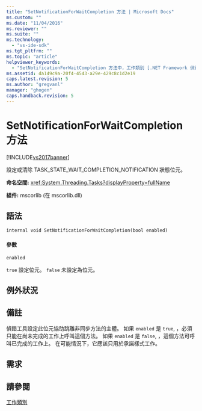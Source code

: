 ```yaml
---
title: "SetNotificationForWaitCompletion 方法 | Microsoft Docs"
ms.custom: ""
ms.date: "11/04/2016"
ms.reviewer: ""
ms.suite: ""
ms.technology: 
  - "vs-ide-sdk"
ms.tgt_pltfrm: ""
ms.topic: "article"
helpviewer_keywords: 
  - "SetNotificationForWaitCompletion 方法中，工作類別 [.NET Framework 偵錯引擎]"
ms.assetid: da149c9a-20f4-4543-a29e-429c8c1d2e19
caps.latest.revision: 5
ms.author: "gregvanl"
manager: "ghogen"
caps.handback.revision: 5
---
```

# SetNotificationForWaitCompletion 方法
[!INCLUDE[vs2017banner](../../code-quality/includes/vs2017banner.md)]

設定或清除 TASK\_STATE\_WAIT\_COMPLETION\_NOTIFICATION 狀態位元。  
  
 **命名空間:** <xref:System.Threading.Tasks?displayProperty=fullName>  
  
 **組件:** mscorlib \(在 mscorlib.dll\)  
  
## 語法  
  
```vb  
internal void SetNotificationForWaitCompletion(bool enabled)  
```  
  
#### 參數  
 `enabled`  
  
 `true` 設定位元。 `false` 未設定為位元。  
  
## 例外狀況  
  
## 備註  
 偵錯工具設定此位元協助跳離非同步方法的主體。 如果 `enabled` 是 `true`, ，必須只能在尚未完成的工作上呼叫這個方法。 如果 `enabled` 是 `false`, ，這個方法可呼叫已完成的工作上。 在可能情況下，它應該只用於承諾樣式工作。  
  
## 需求  
  
## 請參閱  
 [工作類別](../../extensibility/debugger/task-class-internal-members.md)
